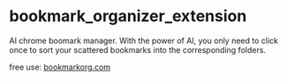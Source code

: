 # bookmark_organizer_extension

AI chrome boomark manager. 
With the power of AI, you only need to click once to sort your scattered bookmarks into the corresponding folders.

free use: [bookmarkorg.com](https://bookmarkorg.com/)